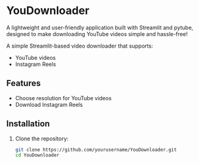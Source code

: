 # YouDownloader
A lightweight and user-friendly application built with Streamlit and pytube, designed to make downloading YouTube videos simple and hassle-free!

A simple Streamlit-based video downloader that supports:
- YouTube videos
- Instagram Reels

## Features
- Choose resolution for YouTube videos
- Download Instagram Reels

## Installation
1. Clone the repository:
   ```bash
   git clone https://github.com/yourusername/YouDownloader.git
   cd YouDownloader
